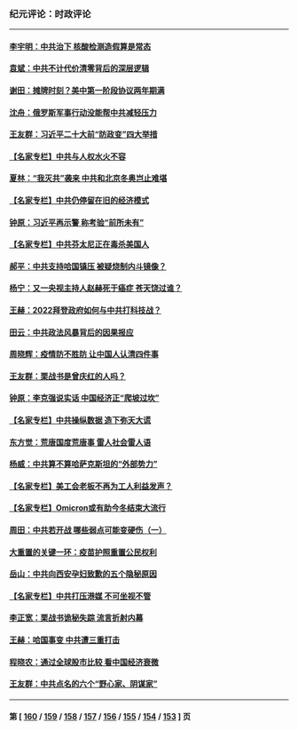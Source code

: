 ### 纪元评论：时政评论
---
#### [李宇明：中共治下 核酸检测造假算是常态](../../pages/nsc1025/n13502718.md) 
#### [袁斌：中共不计代价清零背后的深层逻辑](../../pages/nsc1025/n13501619.md) 
#### [谢田：摊牌时刻？美中第一阶段协议两年期满](../../pages/nsc1025/n13501263.md) 
#### [沈舟：俄罗斯军事行动没能帮中共减轻压力](../../pages/nsc1025/n13500551.md) 
#### [王友群：习近平二十大前“防政变”四大举措](../../pages/nsc1025/n13500588.md) 
#### [【名家专栏】中共与人权水火不容](../../pages/nsc1025/n13500019.md) 
#### [夏林：“我灭共”袭来 中共和北京冬奥岂止难堪](../../pages/nsc1025/n13500485.md) 
#### [【名家专栏】中共仍停留在旧的经济模式](../../pages/nsc1025/n13499996.md) 
#### [钟原：习近平再示警 称考验“前所未有”](../../pages/nsc1025/n13498393.md) 
#### [【名家专栏】中共芬太尼正在毒杀美国人](../../pages/nsc1025/n13497438.md) 
#### [郝平：中共支持哈国镇压 被疑烧制内斗镜像？](../../pages/nsc1025/n13497952.md) 
#### [杨宁：又一央视主持人赵赫死于癌症 苍天饶过谁？](../../pages/nsc1025/n13497655.md) 
#### [王赫：2022拜登政府如何与中共打科技战？](../../pages/nsc1025/n13496893.md) 
#### [田云：中共政法风暴背后的因果报应](../../pages/nsc1025/n13496264.md) 
#### [周晓辉：疫情防不胜防  让中国人认清四件事](../../pages/nsc1025/n13495551.md) 
#### [王友群：栗战书是曾庆红的人吗？](../../pages/nsc1025/n13495738.md) 
#### [钟原：李克强说实话 中国经济正“爬坡过坎”](../../pages/nsc1025/n13495582.md) 
#### [【名家专栏】中共操纵数据 造下弥天大谎](../../pages/nsc1025/n13495097.md) 
#### [东方觉：荒唐国度荒唐事 雷人社会雷人语](../../pages/nsc1025/n13494708.md) 
#### [杨威：中共算不算哈萨克斯坦的“外部势力”](../../pages/nsc1025/n13494163.md) 
#### [【名家专栏】美工会老板不再为工人利益发声？](../../pages/nsc1025/n13492676.md) 
#### [【名家专栏】Omicron或有助今冬结束大流行](../../pages/nsc1025/n13491194.md) 
#### [周田：中共若开战 哪些弱点可能变硬伤（一）](../../pages/nsc1025/n13491030.md) 
#### [大重置的关键一环：疫苗护照重置公民权利](../../pages/nsc1025/n13490962.md) 
#### [岳山：中共向西安孕妇致歉的五个隐秘原因](../../pages/nsc1025/n13490770.md) 
#### [【名家专栏】中共打压港媒 不可坐视不管](../../pages/nsc1025/n13490471.md) 
#### [李正宽：栗战书诡秘失踪 流言折射内幕](../../pages/nsc1025/n13490019.md) 
#### [王赫：哈国事变 中共遭三重打击](../../pages/nsc1025/n13489399.md) 
#### [程晓农：通过全球股市比较 看中国经济衰微](../../pages/nsc1025/n13489223.md) 
#### [王友群：中共点名的六个“野心家、阴谋家”](../../pages/nsc1025/n13489448.md) 

---
#### 第 [ [160](./160.md) / [159](./159.md) / [158](./158.md) / [157](./157.md) / [156](./156.md) / [155](./155.md) / [154](./154.md) / [153](./153.md) ] 页
